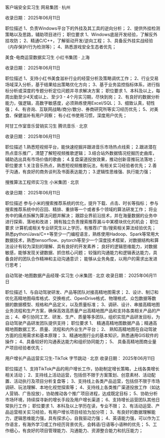 客户端安全实习生
网易集团 · 杭州

收录日期： 2025年06月11日

职位描述
1、负责Windows平台下的外挂及其工具的逆向分析；
2、提供外挂检测策略以及思路，辅助项目进行；
职位要求
1、Windows底层开发经验，了解反外挂攻防；
2、精通C/C++，了解驱动开发/逆向工程；
3、具备反外挂实战经验（内存保护/行为检测等）；
4、熟悉游戏安全生态者优先；


美食-电商运营数据实习生
小红书集团 · 上海

收录日期： 2025年06月11日

职位描述
1、支持小红书美食滋补行业的经营分析及策略调优工作；
2、行业交易场域深入分析，基于结果给出策略优化方向；
3、基于业务监控指标体系，进行指标分析或深度的专题分析定位问题并寻求解决方案；
职位要求
1、本科及以上，每周出勤至少4天或以上、至少3 - 4个月实习期，尽快到岗；
2、有良好的数据分析能力，强逻辑，高数字敏感度，必须熟练使用Excel/SQL；
3、细致认真，韧性强；
4、有咨询、互联网战略/商分/数分、券商研究所等实习经历优先；
5、对美食、保健滋补有用户洞察；
有小红书使用习惯，深度用户优先；


阿甘工作室音乐营销实习生
腾讯音乐 · 北京

收录日期： 2025年06月11日

职位描述
1.熟悉短视频平台，能快速挖掘并跟进音乐市场热点线索；
2.跟进潜在热点音乐推广，清楚了解短视频推歌逻辑；
3.结合站外数据情况挖掘历史曲库，辅助选出具有市场价值的歌曲；
4.复盘渠道投放效果，推动创新音推玩法落地；
职位要求
1.关注音乐热点，熟悉短视频推歌玩法，有相关实习经验者优先；
2.善于沟通，有良好的商务谈判及书面表达能力；
3.逻辑性思维强、执行能力强；


搜推算法工程师实习生
小米集团 · 北京

收录日期： 2025年06月11日

职位描述
参与小米的搜索推荐系统的优化，提升下载、点击、时长等指标；
参与搜索推荐系统中的召回、精排、重排等一个或者多个领域的算法研发工作；
将业务中的痛点拆解为算法问题并解决；
跟踪业界前沿技术，并在海量数据的业务中进行探索、落地和改进；
拥有独立负责搜索推荐漏斗中某模块优化的机会；
职位要求
计算机或相关专业研究生以上学历，有推荐/广告/搜索相关算法经验优先；
熟悉python/Java/C++等至少一门编程语言，熟练使用Hadoop、Spark等常用大数据技术，熟悉tensorflow、pytorch等至少一个深度技术框架，对数据结构和算法设计有较为深刻的理解、具有良好的开发素养；
良好的逻辑思维能力，对数据敏感，能够发现关键数据、抓住核心问题；
较强的沟通能力和逻辑表达能力，具备良好的团队合作精神和主动沟通意识；
能够从业务角度，以用户的需求出发进行思考；


自动驾驶-地图数据产品经理-实习生
小米集团 · 北京
收录日期： 2025年06月11日

职位描述
1、与自动驾驶研发、产品等团队对接高精地图需求；
2、设计、制订和优化高精地图母库格式、交换格式、OpenDrive格式、物理格式、众包数据等数据的数据模型、规格和产品定义，以及质量标准；
3、调研、设计、串接高精地图业务流程和生产方案，确保高效高质量产出高精地图产品和支持各类相关产品的产出；
4、牵引协同工艺、研发、生产、质量等多团队，组织实现产品研发目标，为自动驾驶产品研发团队提供支持；
职位要求
1、 精通高精地图数据产品；精通高精地图数据工艺、质量、流程和内外业生产平台；
2、 熟知高精地图在自动驾驶方面的应用需求和基本原理；
3、精通地图行业的基本知识，熟悉通用GIS软件的操作；
4、具备较好的沟通表达能力和组织协同能力；
5、 具备高精地图商业量产项目经验者优先；


用户增长产品运营实习生-TikTok
字节跳动 · 北京
收录日期： 2025年06月11日

职位描述
1、支持TikTok产品的用户增长工作，协助制定增长策略，上线各类增长相关活动；
2、支持线上活动运营，包括但不限于方案策划、创意素材、活动配置、活动执行及项目分析复盘等；
3、支持线上各类产品运营，包括但不限于市场调研、玩法理解、本地化视觉探索等；
4、支持线上各类推广渠道投放工作（如达人营销、广告投放），协助推动各个推广项目进程，达成既定目标；
5、协助分析市场环境，持续探寻新的增长手段及用户增长渠道；
6、支持增长运营团队其他日常执行工作；
职位要求
1、本科及以上学历在读，专业不限；
2、有活动运营、产品运营相关实习经验，有用户增长项目经验为加分项；
3、有良好的数据理解能力，逻辑思维能力强，具有探求心，自我驱动力强；
4、英语能力强，可以作为工作语言，有海外学习或工作经历背景优先，会韩语/日语等小语种的优先；
5、工作细心，有良好的项目管理能力、沟通能力、资源整合能力和抗压能力；


